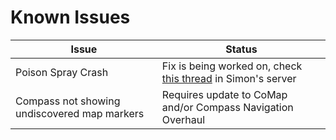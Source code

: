 # Known Issues

| Issue | Status |
| ------------- | ------------- |
| Poison Spray Crash | Fix is being worked on, check [this thread](https://discord.com/channels/622502918498811907/1107773353143574538) in Simon's server |
| Compass not showing undiscovered map markers | Requires update to CoMap and/or Compass Navigation Overhaul |
